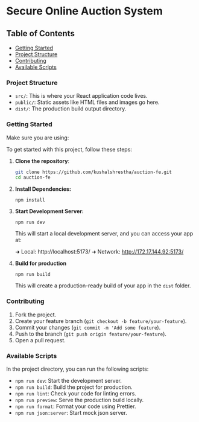 # Secure Online Auction System

## Table of Contents

- [Getting Started](#getting-started)
- [Project Structure](#project-structure)
- [Contributing](#contributing)
- [Available Scripts](#available-scripts)

### Project Structure

* `src/`: This is where your React application code lives.
* `public/`: Static assets like HTML files and images go here.
* `dist/`: The production build output directory.

### Getting Started

Make sure you are using:

To get started with this project, follow these steps:

1. **Clone the repository**:

   ```bash
   git clone https://github.com/kushalshrestha/auction-fe.git
   cd auction-fe
   ```
2. **Install Dependencies:**
    ```
    npm install
    ```
3. **Start Development Server:**
    ```
    npm run dev
    ```
    This will start a local development server, and you can access your app at:
    
    ➜  Local:  http://localhost:5173/
    ➜  Network: http://172.17.144.92:5173/

4. **Build for production**
    ```
    npm run build
    ```
    This will create a production-ready build of your app in the `dist` folder.

### Contributing
1. Fork the project.
2. Create your feature branch (`git checkout -b feature/your-feature`).
3. Commit your changes (`git commit -m 'Add some feature`).
4. Push to the branch (`git push origin feature/your-feature`).
5. Open a pull request.

### Available Scripts
In the project directory, you can run the following scripts:

* `npm run dev`: Start the development server.
* `npm run build`: Build the project for production.
* `npm run lint`: Check your code for linting errors.
* `npm run preview`: Serve the production build locally.
* `npm run format`: Format your code using Prettier.
* `npm run json:server`: Start mock json server.